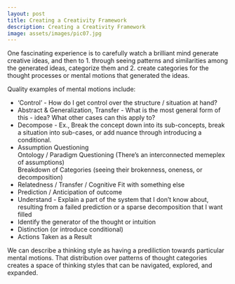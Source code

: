 ```yaml
---
layout: post
title: Creating a Creativity Framework
description: Creating a Creativity Framework
image: assets/images/pic07.jpg
---
```


One fascinating experience is to carefully watch a brilliant mind generate creative ideas, and then to 1. through seeing patterns and similarities among the generated ideas, categorize them and 2. create categories for the thought processes or mental motions that generated the ideas.

Quality examples of mental motions include:  
- ‘Control’ - How do I get control over the structure / situation at hand?  
- Abstract & Generalization, Transfer - What is the most general form of this - idea? What other cases can this apply to?  
- Decompose - Ex., Break the concept down into its sub-concepts, break a situation into sub-cases, or add nuance through introducing a conditional.  
- Assumption Questioning  
    Ontology / Paradigm Questioning (There’s an interconnected memeplex of assumptions)  
    Breakdown of Categories (seeing their brokenness, oneness, or decomposition)  
- Relatedness / Transfer / Cognitive Fit with something else  
- Prediction / Anticipation of outcome  
- Understand - Explain a part of the system that I don’t know about, resulting from a failed prediction or a sparse decomposition that I want filled  
- Identify the generator of the thought or intuition  
- Distinction (or introduce conditional)  
- Actions Taken as a Result  


We can describe a thinking style as having a prediliction towards particular mental motions. That distribution over patterns of thought categories creates a space of thinking styles that can be navigated, explored, and expanded.